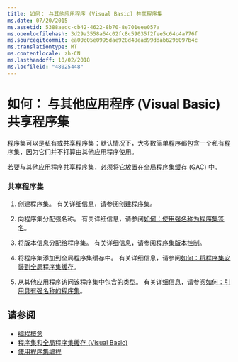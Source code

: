 ```yaml
---
title: 如何： 与其他应用程序 (Visual Basic) 共享程序集
ms.date: 07/20/2015
ms.assetid: 5388aedc-cb42-4622-8b70-8e701eee057a
ms.openlocfilehash: 3d29a3558a64c02fc8c59035f2fee5c64c4a776f
ms.sourcegitcommit: ea00c05e0995dae928d48ead99ddab6296097b4c
ms.translationtype: MT
ms.contentlocale: zh-CN
ms.lasthandoff: 10/02/2018
ms.locfileid: "48025448"
---
```

# <a name="how-to-share-an-assembly-with-other-applications-visual-basic"></a>如何： 与其他应用程序 (Visual Basic) 共享程序集
程序集可以是私有或共享程序集：默认情况下，大多数简单程序都包含一个私有程序集，因为它们并不打算由其他应用程序使用。  
  
 若要与其他应用程序共享程序集，必须将它放置在[全局程序集缓存](../../../../framework/app-domains/gac.md) (GAC) 中。  
  
### <a name="sharing-an-assembly"></a>共享程序集  
  
1.  创建程序集。 有关详细信息，请参阅[创建程序集](../../../../framework/app-domains/create-assemblies.md)。  
  
2.  向程序集分配强名称。 有关详细信息，请参阅[如何：使用强名称为程序集签名](../../../../framework/app-domains/how-to-sign-an-assembly-with-a-strong-name.md)。  
  
3.  将版本信息分配给程序集。 有关详细信息，请参阅[程序集版本控制](../../../../framework/app-domains/assembly-versioning.md)。  
  
4.  将程序集添加到全局程序集缓存中。 有关详细信息，请参阅[如何：将程序集安装到全局程序集缓存](../../../../framework/app-domains/how-to-install-an-assembly-into-the-gac.md)。  
  
5.  从其他应用程序访问该程序集中包含的类型。 有关详细信息，请参阅[如何：引用具有强名称的程序集](../../../../framework/app-domains/how-to-reference-a-strong-named-assembly.md)。  
  
## <a name="see-also"></a>请参阅

- [编程概念](../../../../visual-basic/programming-guide/concepts/index.md)
- [程序集和全局程序集缓存 (Visual Basic)](../../../../visual-basic/programming-guide/concepts/assemblies-gac/index.md)  
- [使用程序集编程](../../../../framework/app-domains/programming-with-assemblies.md)
